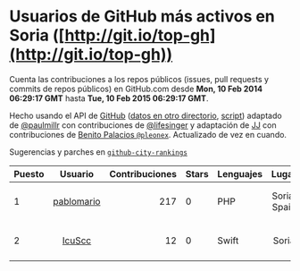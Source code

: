 # Usuarios de GitHub más activos en Soria ([http://git.io/top-gh](http://git.io/top-gh))



  Cuenta las contribuciones a los repos públicos (issues, pull requests y commits de repos públicos) en GitHub.com desde  **Mon, 10 Feb 2014 06:29:17 GMT** hasta **Tue, 10 Feb 2015 06:29:17 GMT**.

  Hecho usando el API de [GitHub](http://github.com) ([datos en otro directorio](https://github.com/JJ/top-github-users-data/tree/master/data), [script](https://github.com/JJ/top-github-users)) adaptado de [@paulmillr](https://github.com/paulmillr) con contribuciones de [@lifesinger](https://github.com/lifesinger) y adaptación de [JJ](http://jj.github.io) con contribuciones de [Benito Palacios `@pleonex`](http://github.com/pleonex). Actualizado de vez en cuando. 

  Sugerencias y parches en [`github-city-rankings`](http://github.com/JJ/github-city-rankings)


| Puesto   |      Usuario      |  Contribuciones | Stars | Lenguajes   |      Lugar      |  Avatar |
|----------|:-----------------:|----------------:|-------|-------------|:---------------:|---------|
| 1 | [pablomario](https://github.com/pablomario) | 217 | 0 | PHP | Soria, Spain | <img src='https://avatars1.githubusercontent.com/u/4464094?v=3&s=64' width='64' height='64' title='Pablo Mario'> |
| 2 | [IcuScc](https://github.com/IcuScc) | 12 | 0 | Swift | Soria | <img src='https://avatars3.githubusercontent.com/u/5454095?v=3&s=64' width='64' height='64' title='Sergio'> |
